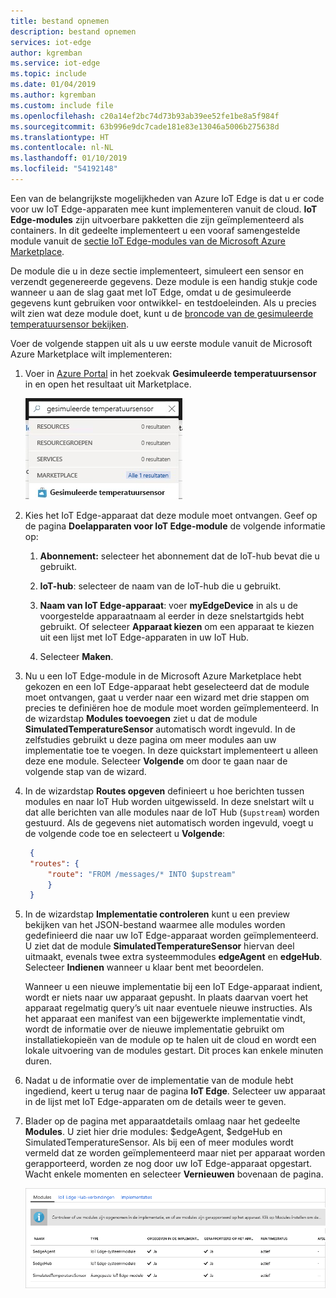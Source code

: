 ```yaml
---
title: bestand opnemen
description: bestand opnemen
services: iot-edge
author: kgremban
ms.service: iot-edge
ms.topic: include
ms.date: 01/04/2019
ms.author: kgremban
ms.custom: include file
ms.openlocfilehash: c20a14ef2bc74d73b93ab39ee52fe1be8a5f984f
ms.sourcegitcommit: 63b996e9dc7cade181e83e13046a5006b275638d
ms.translationtype: HT
ms.contentlocale: nl-NL
ms.lasthandoff: 01/10/2019
ms.locfileid: "54192148"
---
```

Een van de belangrijkste mogelijkheden van Azure IoT Edge is dat u er code voor uw IoT Edge-apparaten mee kunt implementeren vanuit de cloud. **IoT Edge-modules** zijn uitvoerbare pakketten die zijn geïmplementeerd als containers. In dit gedeelte implementeert u een vooraf samengestelde module vanuit de [sectie IoT Edge-modules van de Microsoft Azure Marketplace](https://azuremarketplace.microsoft.com/marketplace/apps/category/internet-of-things?page=1&subcategories=iot-edge-modules). 

De module die u in deze sectie implementeert, simuleert een sensor en verzendt gegenereerde gegevens. Deze module is een handig stukje code wanneer u aan de slag gaat met IoT Edge, omdat u de gesimuleerde gegevens kunt gebruiken voor ontwikkel- en testdoeleinden. Als u precies wilt zien wat deze module doet, kunt u de [broncode van de gesimuleerde temperatuursensor bekijken](https://github.com/Azure/iotedge/blob/027a509549a248647ed41ca7fe1dc508771c8123/edge-modules/SimulatedTemperatureSensor/src/Program.cs). 

Voer de volgende stappen uit als u uw eerste module vanuit de Microsoft Azure Marketplace wilt implementeren:

1. Voer in [Azure Portal](https://portal.azure.com) in het zoekvak **Gesimuleerde temperatuursensor** in en open het resultaat uit Marketplace.

   ![Gesimuleerde temperatuursensor in Azure Portal zoeken](./media/iot-edge-deploy-module/search-for-temperature-sensor.png)

2. Kies het IoT Edge-apparaat dat deze module moet ontvangen. Geef op de pagina **Doelapparaten voor IoT Edge-module** de volgende informatie op:

   1. **Abonnement:** selecteer het abonnement dat de IoT-hub bevat die u gebruikt.

   2. **IoT-hub**: selecteer de naam van de IoT-hub die u gebruikt.

   3. **Naam van IoT Edge-apparaat**: voer **myEdgeDevice** in als u de voorgestelde apparaatnaam al eerder in deze snelstartgids hebt gebruikt. Of selecteer **Apparaat kiezen** om een apparaat te kiezen uit een lijst met IoT Edge-apparaten in uw IoT Hub. 
   
   4. Selecteer **Maken**.

3. Nu u een IoT Edge-module in de Microsoft Azure Marketplace hebt gekozen en een IoT Edge-apparaat hebt geselecteerd dat de module moet ontvangen, gaat u verder naar een wizard met drie stappen om precies te definiëren hoe de module moet worden geïmplementeerd. In de wizardstap **Modules toevoegen** ziet u dat de module **SimulatedTemperatureSensor** automatisch wordt ingevuld. In de zelfstudies gebruikt u deze pagina om meer modules aan uw implementatie toe te voegen. In deze quickstart implementeert u alleen deze ene module. Selecteer **Volgende** om door te gaan naar de volgende stap van de wizard.

4. In de wizardstap **Routes opgeven** definieert u hoe berichten tussen modules en naar IoT Hub worden uitgewisseld. In deze snelstart wilt u dat alle berichten van alle modules naar de IoT Hub (`$upstream`) worden gestuurd. Als de gegevens niet automatisch worden ingevuld, voegt u de volgende code toe en selecteert u **Volgende**:

   ```json
    {
    "routes": {
        "route": "FROM /messages/* INTO $upstream"
        }
    }
   ```

5. In de wizardstap **Implementatie controleren** kunt u een preview bekijken van het JSON-bestand waarmee alle modules worden gedefinieerd die naar uw IoT Edge-apparaat worden geïmplementeerd. U ziet dat de module **SimulatedTemperatureSensor** hiervan deel uitmaakt, evenals twee extra systeemmodules **edgeAgent** en **edgeHub**. Selecteer **Indienen** wanneer u klaar bent met beoordelen.

   Wanneer u een nieuwe implementatie bij een IoT Edge-apparaat indient, wordt er niets naar uw apparaat gepusht. In plaats daarvan voert het apparaat regelmatig query’s uit naar eventuele nieuwe instructies. Als het apparaat een manifest van een bijgewerkte implementatie vindt, wordt de informatie over de nieuwe implementatie gebruikt om installatiekopieën van de module op te halen uit de cloud en wordt een lokale uitvoering van de modules gestart. Dit proces kan enkele minuten duren. 

6. Nadat u de informatie over de implementatie van de module hebt ingediend, keert u terug naar de pagina **IoT Edge**. Selecteer uw apparaat in de lijst met IoT Edge-apparaten om de details weer te geven. 

7. Blader op de pagina met apparaatdetails omlaag naar het gedeelte **Modules**. U ziet hier drie modules: $edgeAgent, $edgeHub en SimulatedTemperatureSensor. Als bij een of meer modules wordt vermeld dat ze worden geïmplementeerd maar niet per apparaat worden gerapporteerd, worden ze nog door uw IoT Edge-apparaat opgestart. Wacht enkele momenten en selecteer **Vernieuwen** bovenaan de pagina. 

   ![Weergave SimulatedTemperatureSensor in de lijst met geïmplementeerde modules](./media/iot-edge-deploy-module/deployed-modules-marketplace.png)
